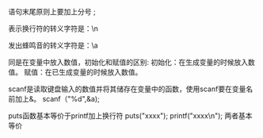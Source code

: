 语句末尾原则上要加上分号 ;

表示换行符的转义字符是：\n

发出蜂鸣音的转义字符是：\a

同是在变量中放入数值，初始化和赋值的区别:
初始化：在生成变量的时候放入数值。
赋值：在已生成变量的时候放入数值。

scanf是读取键盘输入的数值并将其储存在变量中的函数，使用scanf要在变量名前加上&。
scanf（"%d",&a);

puts函数基本等价于printf加上换行符
puts("xxxx");
printf("xxxx\n");
两者基本等价
